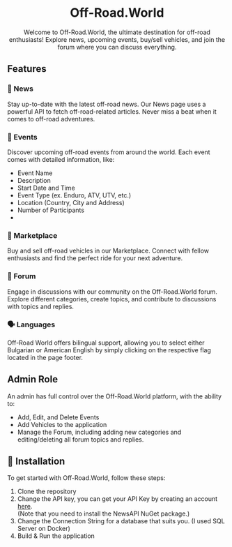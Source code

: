 <!-- Off-Road.World -->
<h1 align="center">
  Off-Road.World
</h1>

<p align="center">
  Welcome to Off-Road.World, the ultimate destination for off-road enthusiasts! Explore news, upcoming events, buy/sell vehicles, and join the forum where you can discuss everything.
</p>

<!-- Features -->
## Features

### 📰 News
Stay up-to-date with the latest off-road news. Our News page uses a powerful API to fetch off-road-related articles. Never miss a beat when it comes to off-road adventures.

### 🚀 Events
Discover upcoming off-road events from around the world. Each event comes with detailed information, like:

- Event Name
- Description
- Start Date and Time
- Event Type (ex. Enduro, ATV, UTV, etc.)
- Location (Country, City and Address)
- Number of Participants
- 
### 🛒 Marketplace
Buy and sell off-road vehicles in our Marketplace. Connect with fellow enthusiasts and find the perfect ride for your next adventure.

### 💬 Forum
Engage in discussions with our community on the Off-Road.World forum. Explore different categories, create topics, and contribute to discussions with topics and replies.

### 🗣️ Languages
Off-Road World offers bilingual support, allowing you to select either Bulgarian or American English by simply clicking on the respective flag located in the page footer.

## Admin Role

An admin has full control over the Off-Road.World platform, with the ability to:

- Add, Edit, and Delete Events
- Add Vehicles to the application
- Manage the Forum, including adding new categories and editing/deleting all forum topics and replies.

## 🚀 Installation

To get started with Off-Road.World, follow these steps:

1. Clone the repository
2. Change the API key, you can get your API Key by creating an account <a href="newsapi.org">here</a>. </br>(Note that you need to install the NewsAPI NuGet package.)
3. Change the Connection String for a database that suits you. (I used SQL Server on Docker)
4. Build & Run the application
